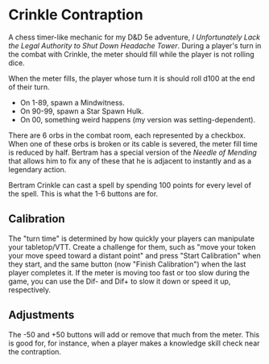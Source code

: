 # Crinkle Contraption

A chess timer-like mechanic for my D&D 5e adventure, *I Unfortunately Lack the Legal Authority to Shut Down Headache Tower*. During a player's turn in the combat with Crinkle, the meter should fill while the player is not rolling dice.

When the meter fills, the player whose turn it is should roll d100 at the end of their turn.
- On 1-89, spawn a Mindwitness.
- On 90-99, spawn a Star Spawn Hulk.
- On 00, something weird happens (my version was setting-dependent).

There are 6 orbs in the combat room, each represented by a checkbox. When one of these orbs is broken or its cable is severed, the meter fill time is reduced by half. Bertram has a special version of the *Needle of Mending* that allows him to fix any of these that he is adjacent to instantly and as a legendary action.

Bertram Crinkle can cast a spell by spending 100 points for every level of the spell. This is what the 1-6 buttons are for.

## Calibration

The "turn time" is determined by how quickly your players can manipulate your tabletop/VTT. Create a challenge for them, such as "move your token your move speed toward a distant point" and press "Start Calibration" when they start, and the same button (now "Finish Calibration") when the last player completes it. If the meter is moving too fast or too slow during the game, you can use the Dif- and Dif+ to slow it down or speed it up, respectively.

## Adjustments

The -50 and +50 buttons will add or remove that much from the meter. This is good for, for instance, when a player makes a knowledge skill check near the contraption.
